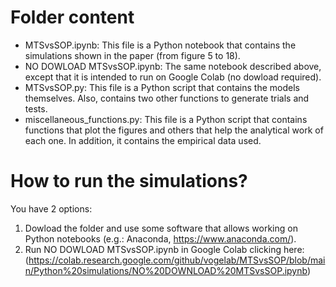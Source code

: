 Folder content
=
- MTSvsSOP.ipynb: This file is a Python notebook that contains the simulations shown in the paper (from figure 5 to 18).
- NO DOWLOAD MTSvsSOP.ipynb: The same notebook described above, except that it is intended to run on Google Colab (no dowload required).
- MTSvsSOP.py: This file is a Python script that contains the models themselves. Also, contains two other functions to generate trials and tests.
- miscellaneous_functions.py: This file is a Python script that contains functions that plot the figures and others that help the analytical work of each one. In addition, it contains the empirical data used.

How to run the simulations?
=
You have 2 options:
1) Dowload the folder and use some software that allows working on Python notebooks (e.g.: Anaconda, https://www.anaconda.com/).
2) Run NO DOWLOAD MTSvsSOP.ipynb in Google Colab clicking here: (https://colab.research.google.com/github/vogelab/MTSvsSOP/blob/main/Python%20simulations/NO%20DOWNLOAD%20MTSvsSOP.ipynb)
